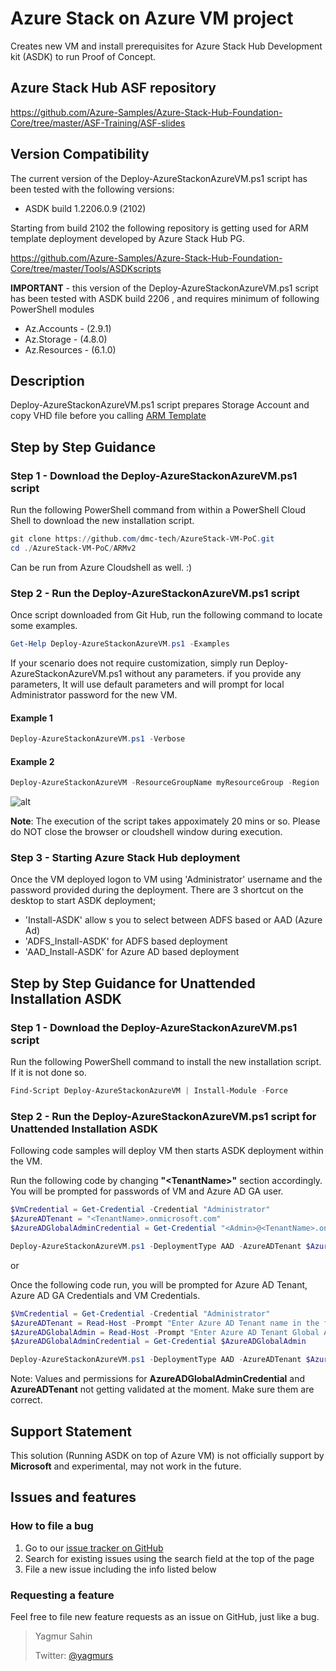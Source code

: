 # Azure Stack on Azure VM project

Creates new VM and install prerequisites for Azure Stack Hub Development kit (ASDK) to run Proof of Concept.

## Azure Stack Hub ASF repository

https://github.com/Azure-Samples/Azure-Stack-Hub-Foundation-Core/tree/master/ASF-Training/ASF-slides

## Version Compatibility

The current version of the Deploy-AzureStackonAzureVM.ps1 script has been tested with the following versions:

* ASDK build 1.2206.0.9 (2102)

Starting from  build 2102 the following repository is getting used for ARM template deployment developed by Azure Stack Hub PG.

https://github.com/Azure-Samples/Azure-Stack-Hub-Foundation-Core/tree/master/Tools/ASDKscripts

**IMPORTANT** - this version of the Deploy-AzureStackonAzureVM.ps1 script has been tested with ASDK build 2206 , and requires minimum of following PowerShell modules

* Az.Accounts - (2.9.1)
* Az.Storage - (4.8.0)
* Az.Resources - (6.1.0)

## Description

Deploy-AzureStackonAzureVM.ps1 script prepares Storage Account and copy VHD file before you calling [ARM Template](/ARMv2/azuredeploy.json)

## Step by Step Guidance

### Step 1 - Download the Deploy-AzureStackonAzureVM.ps1 script

Run the following PowerShell command from within a PowerShell Cloud Shell to download the new installation script.

```powershell
git clone https://github.com/dmc-tech/AzureStack-VM-PoC.git
cd ./AzureStack-VM-PoC/ARMv2
```

Can be run from Azure Cloudshell as well. :)

### Step 2 - Run the Deploy-AzureStackonAzureVM.ps1 script

Once script downloaded from Git Hub, run the following command to locate some examples.

```powershell
Get-Help Deploy-AzureStackonAzureVM.ps1 -Examples
```

If your scenario does not require customization, simply run Deploy-AzureStackonAzureVM.ps1 without any parameters.
if you provide any parameters, It will use default parameters and will prompt for local Administrator password for the new VM.

#### Example 1

```powershell
Deploy-AzureStackonAzureVM.ps1 -Verbose
```

#### Example 2

```powershell
Deploy-AzureStackonAzureVM -ResourceGroupName myResourceGroup -Region 'West Europe' -VirtualMachineSize 'Standard_E32s_v3'
```

![alt](./.images/cloudshell.png)

**Note**: The execution of the script takes appoximately 20 mins or so. Please do NOT close the browser or cloudshell window during execution.

### Step 3 - Starting Azure Stack Hub deployment

Once the VM deployed logon to VM using 'Administrator' username and the password provided during the deployment. There are 3 shortcut on the desktop to start ASDK deployment;

* 'Install-ASDK' allow s you to select between ADFS based or AAD (Azure Ad)
* 'ADFS_Install-ASDK' for ADFS based deployment
* 'AAD_Install-ASDK' for Azure AD based deployment

## Step by Step Guidance for Unattended Installation ASDK

### Step 1 - Download the Deploy-AzureStackonAzureVM.ps1 script

Run the following PowerShell command to install the new installation script. If it is not done so.

```powershell
Find-Script Deploy-AzureStackonAzureVM | Install-Module -Force
```

### Step 2 - Run the Deploy-AzureStackonAzureVM.ps1 script for Unattended Installation ASDK

Following code samples will deploy VM then starts ASDK deployment within the VM.

Run the following code by changing **"\<TenantName>"** section accordingly. You will be prompted for passwords of VM and Azure AD GA user.

```powershell
$VmCredential = Get-Credential -Credential "Administrator"
$AzureADTenant = "<TenantName>.onmicrosoft.com"
$AzureADGlobalAdminCredential = Get-Credential "<Admin>@<TenantName>.onmicrosoft.com" #Make sure this account is Global Admin on the tenant

Deploy-AzureStackonAzureVM.ps1 -DeploymentType AAD -AzureADTenant $AzureADTenant -AzureADGlobalAdminCredential $AzureADGlobalAdminCredential -VmCredential $VmCredential -Verbose
```

or

Once the following code run, you will be prompted for Azure AD Tenant, Azure AD GA Credentials and VM Credentials.

```powershell
$VmCredential = Get-Credential -Credential "Administrator"
$AzureADTenant = Read-Host -Prompt "Enter Azure AD Tenant name in the following format: <TenantName>.onmicrosoft.com"
$AzureADGlobalAdmin = Read-Host -Prompt "Enter Azure AD Tenant Global Administrator's UPN in the following format: <Admin>@<TenantName>.onmicrosoft.com"
$AzureADGlobalAdminCredential = Get-Credential $AzureADGlobalAdmin

Deploy-AzureStackonAzureVM.ps1 -DeploymentType AAD -AzureADTenant $AzureADTenant -AzureADGlobalAdminCredential $AzureADGlobalAdminCredential -VmCredential $VmCredential -Verbose
```

Note: Values and permissions for **AzureADGlobalAdminCredential** and **AzureADTenant** not getting validated at the moment. Make sure them are correct.

## Support Statement

This solution (Running ASDK on top of Azure VM) is not officially support by **Microsoft** and experimental, may not work in the future.

## Issues and features

### How to file a bug

1. Go to our [issue tracker on GitHub](https://github.com/yagmurs/AzureStack-VM-PoC/issues)
1. Search for existing issues using the search field at the top of the page
1. File a new issue including the info listed below

### Requesting a feature

Feel free to file new feature requests as an issue on GitHub, just like a bug.

 > Yagmur Sahin
 >
 > Twitter: [@yagmurs](https://twitter.com/yagmurs)
